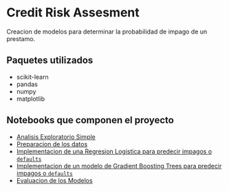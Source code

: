 # Credit Risk Assesment

Creacion de modelos para determinar la probabilidad de impago de un prestamo.

## Paquetes utilizados
- scikit-learn
- pandas
- numpy
- matplotlib

## Notebooks que componen el proyecto
- [Analisis Exploratorio Simple](notebooks/00-eda.ipynb)
- [Preparacion de los datos](notebooks/01-preprocesing.ipynb)
- [Implementacion de una Regresion Logistica para predecir impagos o ```defaults```](notebooks/02-ml.ipynb)
- [Implementacion de un modelo de Gradient Boosting Trees para predecir impagos o ```defaults```](notebooks/03-ml-xgboost.ipynb)
- [Evaluacion de los Modelos](notebooks/04-model-eval-and-implementation.ipynb)